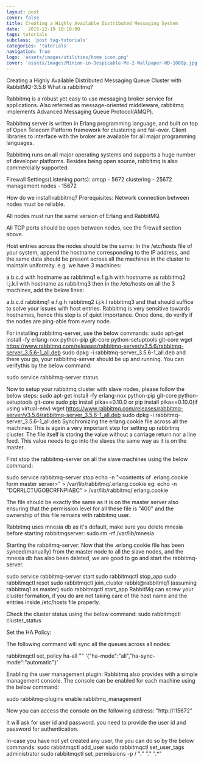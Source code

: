 ```yaml
---
layout: post
cover: false
title: Creating a Highly Available Distributed Messaging System
date:   2015-12-19 10:18:00
tags: tutorials
subclass: 'post tag-tutorials'
categories: 'tutorials'
navigation: True
logo: 'assets/images/utilities/home_icon.png'
cover: 'assets/images/Minion-in-Despicable-Me-2-Wallpaper-HD-1080p.jpg'
---
```


Creating a Highly Available Distributed Messaging Queue Cluster with RabbitMQ-3.5.6
What is rabbitmq?

Rabbitmq is a robust yet easy to use messaging broker service for applications. Also referred as message-oriented middleware, rabbitmq implements Advanced Messaging Queue Protocol(AMQP).

Rabbitmq server is written in Erlang programming language, and built on top of Open Telecom Platform framework for clustering and fail-over. Client libraries to interface with the broker are available for all major programming languages.

Rabbitmq runs on all major operating systems and supports a huge number of developer platforms. Besides being open source, rabbitmq is also commercially supported.

Firewall Settings(Listening ports):
amqp - 5672
clustering - 25672
management nodes - 15672

How do we install rabbitmq?
Prerequisites:
Network connection between nodes must be reliable.

All nodes must run the same version of Erlang and RabbitMQ.

All TCP ports should be open between nodes, see the firewall section above.

Host entries across the nodes should be the same:
In the /etc/hosts file of your system, append the hostname corresponding to the IP address, and the same data should be present across all the machines in the cluster to maintain uniformity. e.g. we have 3 machines:

a.b.c.d with hostname as rabbitmq1
e.f.g.h with hostname as rabbitmq2
i.j.k.l with hostname as rabbitmq3
then in the /etc/hosts on all the 3 machines, add the below lines:

a.b.c.d rabbitmq1
e.f.g.h rabbitmq2
i.j.k.l rabbitmq3
and that should suffice to solve your issues with host entries. Rabbitmq is very sensitive towards hostnames, hence this step is of quiet importance. Once done, do verify if the nodes are ping-able from every node.

For installing rabbitmq-server, use the below commands:
sudo apt-get install -fy erlang-nox python-pip git-core python-setuptools git-core
wget https://www.rabbitmq.com/releases/rabbitmq-server/v3.5.6/rabbitmq-server_3.5.6-1_all.deb
sudo dpkg -i rabbitmq-server_3.5.6-1_all.deb
and there you go, your rabbitmq-server should be up and running. You can verifythis by the below command:

sudo service rabbitmq-server status

Now to setup your rabbitmq cluster with slave nodes, please follow the below steps:
sudo apt-get install -fy erlang-nox python-pip git-core python-setuptools git-core
sudo pip install pika==0.10.0 or pip install pika==0.10.0(if using virtual-env)
wget https://www.rabbitmq.com/releases/rabbitmq-server/v3.5.6/rabbitmq-server_3.5.6-1_all.deb
sudo dpkg -i rabbitmq-server_3.5.6-1_all.deb
Synchronizing the erlang.cookie file across all the machines:
This is again a very important step for setting up rabbitmq cluster. The file itself is storing the value without a carriage return nor a line feed. This value needs to go into the slaves the same way as it is on the master.

First stop the rabbitmq-server on all the slave machines using the below command:

sudo service rabbitmq-server stop
echo -n "<contents of .erlang.cookie form master server>" > /var/lib/rabbitmq/.erlang.cookie
eg: echo -n "DQRRLCTUGOBCRFNPIABC" > /var/lib/rabbitmq/.erlang.cookie

The file should be exactly the same as it is on the master server also ensuring that the permission level for all these file is "400" and the ownership of this file remains with rabbitmq user.

Rabbitmq uses mnesia db as it's default, make sure you delete mnesia before starting rabbitmqserver:
sudo rm -rf /var/lib/mnesia

Starting the rabbitmq-server:
Now that the .erlang.cookie file has been synced(manually) from the master node to all the slave nodes, and the mnesia db has also been deleted, we are good to go and start the rabbitmq-server.

sudo service rabbitmq-server start
sudo rabbitmqctl stop_app
sudo rabbitmqctl reset
sudo rabbitmqctl join_cluster rabbit@rabbitmq1 (assuming rabbitmq1 as master)
sudo rabbitmqctl start_app
RabbitMq can screw your cluster formation, if you do are not taking care of the host name and the entries inside /etc/hosts file properly.

Check the cluster status using the below command:
sudo rabbitmqctl cluster_status

Set the HA Policy:

The following command will sync all the queues across all nodes:

rabbitmqctl set_policy ha-all "" '{"ha-mode":"all","ha-sync-mode":"automatic"}'

Enabling the user management plugin:
Rabbitmq also provides with a simple management console. The console can be enabled for each machine using the below command:

sudo rabbitmq-plugins enable rabbitmq_management

Now you can access the console on the following address: "http://<rabbitmq machine ip with plugin enabled>:15672"

It will ask for user id and password. you need to provide the user id and password for authentication.

In-case you have not yet created any user, the you can do so by the below commands:
sudo rabbitmqctl add_user <user id> <password>
sudo rabbitmqctl set_user_tags <user id> administrator
sudo rabbitmqctl set_permissions -p / <user id> ".*" ".*" ".*"